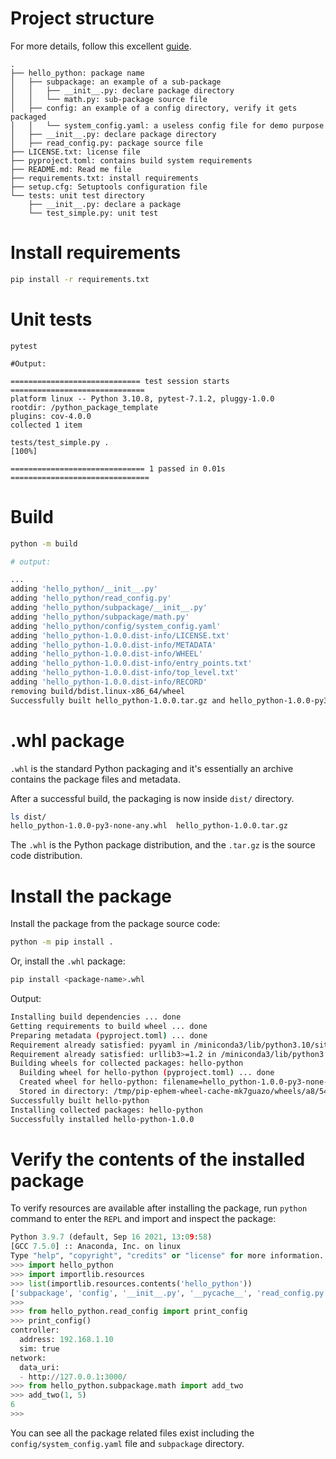 
# Project structure

For more details, follow this excellent [guide](https://packaging.python.org/en/latest/tutorials/packaging-projects/).

```
.
├── hello_python: package name
│   ├── subpackage: an example of a sub-package
│   │   ├── __init__.py: declare package directory
│   │   └── math.py: sub-package source file
│   ├── config: an example of a config directory, verify it gets packaged
│   │   └── system_config.yaml: a useless config file for demo purpose
│   ├── __init__.py: declare package directory
│   ├── read_config.py: package source file
├── LICENSE.txt: license file
├── pyproject.toml: contains build system requirements
├── README.md: Read me file
├── requirements.txt: install requirements
├── setup.cfg: Setuptools configuration file
└── tests: unit test directory
    ├── __init__.py: declare a package
    └── test_simple.py: unit test
```

# Install requirements

```sh
pip install -r requirements.txt
```

# Unit tests

```
pytest

#Output:

============================= test session starts ==============================
platform linux -- Python 3.10.8, pytest-7.1.2, pluggy-1.0.0
rootdir: /python_package_template
plugins: cov-4.0.0
collected 1 item

tests/test_simple.py .                                                   [100%]

============================== 1 passed in 0.01s ===============================
```

# Build

```sh
python -m build

# output:

...
adding 'hello_python/__init__.py'
adding 'hello_python/read_config.py'
adding 'hello_python/subpackage/__init__.py'
adding 'hello_python/subpackage/math.py'
adding 'hello_python/config/system_config.yaml'
adding 'hello_python-1.0.0.dist-info/LICENSE.txt'
adding 'hello_python-1.0.0.dist-info/METADATA'
adding 'hello_python-1.0.0.dist-info/WHEEL'
adding 'hello_python-1.0.0.dist-info/entry_points.txt'
adding 'hello_python-1.0.0.dist-info/top_level.txt'
adding 'hello_python-1.0.0.dist-info/RECORD'
removing build/bdist.linux-x86_64/wheel
Successfully built hello_python-1.0.0.tar.gz and hello_python-1.0.0-py3-none-any.whl

```

# .whl package

`.whl` is the standard Python packaging and it's essentially an archive contains
the package files and metadata.

After a successful build, the packaging is now inside `dist/` directory.

```sh
ls dist/
hello_python-1.0.0-py3-none-any.whl  hello_python-1.0.0.tar.gz
```

The `.whl` is the Python package distribution, and the `.tar.gz` is the source
code distribution.

# Install the package

Install the package from the package source code:

```sh
python -m pip install .
```

Or, install the `.whl` package:

```sh
pip install <package-name>.whl
```

Output:

```sh
Installing build dependencies ... done
Getting requirements to build wheel ... done
Preparing metadata (pyproject.toml) ... done
Requirement already satisfied: pyyaml in /miniconda3/lib/python3.10/site-packages (from hello-python==1.0.0) (6.0)
Requirement already satisfied: urllib3>=1.2 in /miniconda3/lib/python3.10/site-packages (from hello-python==1.0.0) (1.26.8)
Building wheels for collected packages: hello-python
  Building wheel for hello-python (pyproject.toml) ... done
  Created wheel for hello-python: filename=hello_python-1.0.0-py3-none-any.whl size=6630 sha256=e05c8ef68a30155d0abd460298c7aa048e791665f7ad415aed5a93ef9ce3422c
  Stored in directory: /tmp/pip-ephem-wheel-cache-mk7guazo/wheels/a8/54/30/59f8f2c784a00deb52cc2d376d20fe75663b99a46643193de7
Successfully built hello-python
Installing collected packages: hello-python
Successfully installed hello-python-1.0.0
```

# Verify the contents of the installed package

To verify resources are available after installing the package, run `python`
command to enter the `REPL` and import and inspect the package:

```python
Python 3.9.7 (default, Sep 16 2021, 13:09:58)
[GCC 7.5.0] :: Anaconda, Inc. on linux
Type "help", "copyright", "credits" or "license" for more information.
>>> import hello_python
>>> import importlib.resources
>>> list(importlib.resources.contents('hello_python'))
['subpackage', 'config', '__init__.py', '__pycache__', 'read_config.py']
>>>
>>> from hello_python.read_config import print_config
>>> print_config()
controller:
  address: 192.168.1.10
  sim: true
network:
  data_uri:
  - http://127.0.0.1:3000/
>>> from hello_python.subpackage.math import add_two
>>> add_two(1, 5)
6
>>>
```

You can see all the package related files exist including the
`config/system_config.yaml` file and `subpackage` directory.
